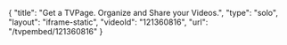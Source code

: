 {
    "title": "Get a TVPage. Organize and Share your Videos.",
    "type": "solo",
    "layout": "iframe-static",
    "videoId": "121360816",
    "url": "\/tvpembed\/121360816"
}